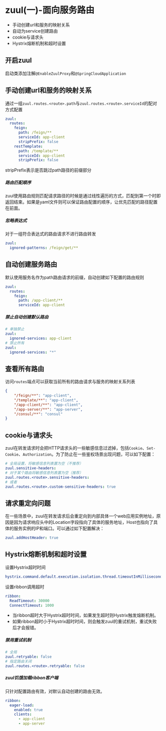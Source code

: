 # zuul(一)-面向服务路由
* 手动创建url和服务的映射关系
* 自动为service创建路由
* cookie与请求头
* Hystrix熔断机制和超时设置

## 开启zuul
启动类添加注解`@EnableZuulProxy`和`@SpringCloudApplication`

## 手动创建url和服务的映射关系
通过一组`zuul.routes.<route>.path`与`zuul.routes.<route>.serviceId`的配对方式配置
```yaml
zuul:
  routes:
    feign:
      path: /feign/**
      serviceId: app-client
      stripPrefix: false
    restTemplate:
      path: /template/**
      serviceId: app-client
      stripPrefix: false
```
stripPrefix表示是否跳过path路径的前缀部分

##### 路由匹配顺序
zuul使用路由规则匹配请求路径的时候是通过线性遍历的方式，匹配到第一个时即返回结束。如果是yaml文件则可以保证路由配置的顺序，让优先匹配的路径配置在前面。

##### 忽略表达式
对于一组符合表达式的路由请求不进行路由转发
```yaml
zuul:
  ignored-patterns: /feign/get/**
```


## 自动创建服务路由
默认使用服务名作为path路由请求的前缀，自动创建如下配置的路由规则
```yaml
zuul:
  routes:
    feign:
      path: /app-client/**
      serviceId: app-client
```
##### 禁止自动创建默认路由
```yaml
# 单独禁止
zuul:
  ignored-services: app-client
# 禁止所有
zuul:
  ignored-services: "*"
```
## 查看所有路由
访问`routes`端点可以获取当前所有的路由请求与服务的映射关系列表
```json
{
    "/feign/**": "app-client",
    "/template/**": "app-client",
    "/app-client/**": "app-client",
    "/app-server/**": "app-server",
    "/consul/**": "consul"
}
```

## cookie与请求头
zuul在转发请求时会把HTTP请求头的一些敏感信息过滤掉，包括`Cookie`、`Set-Cookie`、`Authorization`。为了防止在一些鉴权场景出现问题，可以如下配置：
```yaml
# 全局设置，将敏感信息列表置为空（不推荐）
zuul.sensitive-headers: 
# 对于某个路由将敏感信息列表置为空（推荐）
zuul.routes.<route>.sensitive-headers:
# 或者
zuul.routes.<route>.custom-sensitive-headers: true 
```

## 请求重定向问题
在一些场景中，zuul在转发请求后会重定向到内部具体一个web应用实例地址，原因是因为请求响应头中的Location字段指向了具体的服务地址，Host也指向了具体的服务实例的IP和端口。可以通过如下配置解决：
```yaml
zuul.addHostHeader: true
```

## Hystrix熔断机制和超时设置
设置Hystrix超时时间
```yaml
hystrix.command.default.execution.isolation.thread.timeoutInMilliseconds: 60000
```
设置ribbon调用超时
```yaml
ribbon:
  ReadTimeout: 30000
  ConnectTimeout: 1000
```
* 当ribbon超时大于Hystrix超时时间，如果发生超时则Hystrix触发熔断机制。
* 如果ribbon超时小于Hystrix超时时间，则会触发zuul的重试机制，重试失败后才会报错。

##### 禁用重试机制
```yaml
# 全局
zuul.retryable: false
# 指定路由关闭
zuul.routes.<route>.retryable: false
```

##### zuul饥饿加载ribbon客户端
只针对配置路由有效，对默认自动创建的路由无效。
```yaml
ribbon:
  eager-load:
    enabled: true
    clients:
      - app-client
      - app-server
```